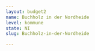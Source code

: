 ```yaml
---
layout: budget2
name: Buchholz in der Nordheide
level: kommune
state: NI
slug: Buchholz-in-der-Nordheide

---
```




